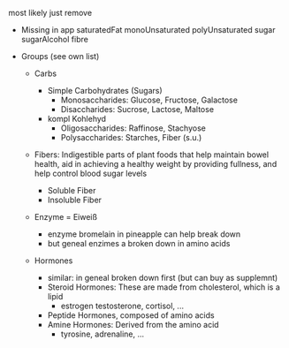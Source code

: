 
most likely just remove

- Missing in app
  saturatedFat 
  monoUnsaturated
  polyUnsaturated
  sugar
  sugarAlcohol
  fibre

- Groups (see own list)

  - Carbs
    - Simple Carbohydrates (Sugars)
      - Monosaccharides: Glucose, Fructose, Galactose
      - Disaccharides:   Sucrose, Lactose, Maltose
    - kompl Kohlehyd
      - Oligosaccharides: Raffinose, Stachyose
      - Polysaccharides: Starches, Fiber (s.u.)
  - Fibers: Indigestible parts of plant foods that help maintain bowel health, aid in achieving a healthy weight by providing fullness, and help control blood sugar levels
    - Soluble Fiber
    - Insoluble Fiber

  - Enzyme = Eiweiß
    - enzyme bromelain in pineapple can help break down
    - but geneal enzimes a broken down in amino acids
  - Hormones
    - similar: in geneal broken down first (but can buy as supplemnt)
    - Steroid Hormones: These are made from cholesterol, which is a lipid
      - estrogen testosterone, cortisol, ...
    - Peptide Hormones, composed of amino acids
    - Amine Hormones: Derived from the amino acid
      - tyrosine, adrenaline, ...
